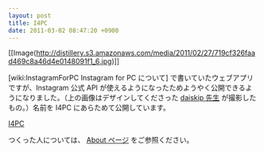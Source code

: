```yaml
---
layout: post
title: I4PC
date: 2011-03-02 08:47:20 +0900
---
```



[[Image(http://distillery.s3.amazonaws.com/media/2011/02/27/719cf326faad469c8a46d4e0148091f1_6.jpg)]]

[wiki:InstagramForPC Instagram for PC について] で書いていたウェブアプリですが、Instagram 公式 API が使えるようになったためようやく公開できるようになりました。（上の画像はデザインしてくださった [daiskip 先生](http://daiskip.com) が撮影したもの。）名前を I4PC にあらためて公開しています。

[I4PC](http://www.i4pc.jp/)

つくった人については、 [About ページ](http://www.i4pc.jp/about) をご参照ください。